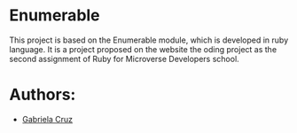 # Enumerable
This project is based on the Enumerable module, which is developed in ruby language. It is a project proposed on the website the oding project as the second assignment of Ruby for Microverse Developers school.

# Authors:
<ul>
  <li> <a href="https://github.com/ViriCruz">Gabriela Cruz </a> </li>
</ul>
